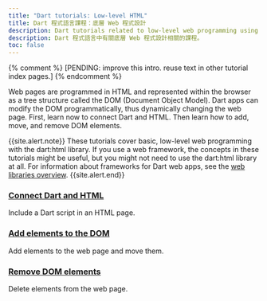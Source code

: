```yaml
---
title: "Dart tutorials: Low-level HTML"
title: Dart 程式語言課程：底層 Web 程式設計
description: Dart tutorials related to low-level web programming using HTML.
description: Dart 程式語言中有關底層 Web 程式設計相關的課程。
toc: false
---
```


{% comment %} [PENDING: improve this intro. reuse text in other tutorial index pages.] {% endcomment %}

Web pages are programmed in HTML and represented within the browser
as a tree structure called the DOM (Document Object Model).
Dart apps can modify the DOM programmatically,
thus dynamically changing the web page.
First, learn now to connect Dart and HTML.
Then learn how to add, move, and remove DOM elements.

{{site.alert.note}}
  These tutorials cover basic, low-level web programming
  with the dart:html library.
  If you use a web framework,
  the concepts in these tutorials might be useful,
  but you might not need to use the dart:html library at all.
  For information about frameworks for Dart web apps,
  see the [web libraries overview](/web/libraries).
{{site.alert.end}}

<div class="card-grid">
  <div class="card">
    <h3><a href="/tutorials/web/low-level-html/connect-dart-html">Connect Dart and HTML</a></h3>
    <p>Include a Dart script in an HTML page.</p>
  </div>
  <div class="card">
    <h3><a href="/tutorials/web/low-level-html/add-elements">Add elements to the DOM</a></h3>
    <p>Add elements to the web page and move them.</p>
  </div>
  <div class="card">
    <h3><a href="/tutorials/web/low-level-html/remove-elements">Remove DOM elements</a></h3>
    <p>Delete elements from the web page.</p>
  </div>
</div>
